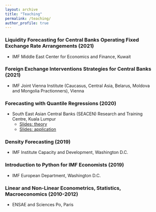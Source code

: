```yaml
---
layout: archive
title: "Teaching"
permalink: /teaching/
author_profile: true
---
```



### Liquidity Forecasting for Central Banks Operating Fixed Exchange Rate Arrangements (2021)
* IMF Middle East Center for Economics and Finance, Kuwait

### Foreign Exchange Interventions Strategies for Central Banks (2021)
* IMF Joint Vienna Institute (Caucasus, Central Asia, Belarus, Moldova and Mongolia Practionners), Vienna

### Forecasting with Quantile Regressions (2020) 
* South East Asian Central Banks (SEACEN) Research and Training Centre, Kuala Lumpur
  * [Slides: theory](https://github.com/romainlafarguette/romainlafarguette.github.io/blob/master/files/GaR_SEACEN_Theory.pdf)
  * [Slides: application](https://github.com/romainlafarguette/romainlafarguette.github.io/blob/master/files/GaR_SEACEN_Applications.pdf)


### Density Forecasting (2019)
* IMF Institute Capacity and Development, Washington D.C. 


### Introduction to Python for IMF Economists (2019)
* IMF European Department, Washington D.C.


### Linear and Non-Linear Econometrics, Statistics, Macroeconomics (2010-2012)
* ENSAE and Sciences Po, Paris
